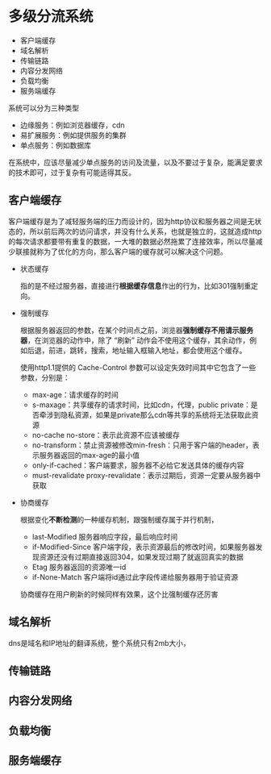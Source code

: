 # 多级分流系统

- 客户端缓存
- 域名解析
- 传输链路
- 内容分发网络
- 负载均衡
- 服务端缓存

系统可以分为三种类型

- 边缘服务：例如浏览器缓存，cdn
- 易扩展服务：例如提供服务的集群
- 单点服务：例如数据库

在系统中，应该尽量减少单点服务的访问及流量，以及不要过于复杂，能满足要求的技术即可，过于复杂有可能适得其反。
## 客户端缓存
客户端缓存是为了减轻服务端的压力而设计的，因为http协议和服务器之间是无状态的，所以前后两次的访问请求，并没有什么关系，也就是独立的，这就造成http的每次请求都要带有重复的数据，一大堆的数据必然拖累了连接效率，所以尽量减少联接就称为了优化的方向，那么客户端的缓存就可以解决这个问题。

- 状态缓存

    指的是不经过服务器，直接进行**根据缓存信息**作出的行为，比如301强制重定向。

- 强制缓存

    根据服务器返回的参数，在某个时间点之前，浏览器**强制缓存不用请示服务器**，在浏览器的动作中，除了 “刷新” 动作会不使用这个缓存，其余动作，例如后退，前进，跳转，搜索，地址输入框输入地址，都会使用这个缓存。

    使用http1.1提供的 Cache-Control 参数可以设定失效时间其中它包含了一些参数，分别是：
    - max-age：请求缓存的时间 
    - s-maxage：共享缓存的请求时间，比如cdn，代理，public private：是否牵涉到隐私资源，如果是private那么cdn等共享的系统将无法获取此资源
    - no-cache no-store：表示此资源不应该被缓存
    - no-transform：禁止资源被修改min-fresh：只用于客户端的header，表示服务器返回的max-age的最小值
    - only-if-cached：客户端要求，服务器不必给它发送具体的缓存内容
    - must-revalidate proxy-revalidate：表示过期后，资源一定要从服务器中获取

- 协商缓存

    根据变化**不断检测**的一种缓存机制，跟强制缓存属于并行机制，
    - last-Modified 服务器响应字段，最后响应时间 
    - if-Modified-Since 客户端字段，表示资源最后的修改时间，如果服务器发现资源还没有过期直接返回304，如果发现过期了就返回真实的数据
    - Etag 服务器返回的资源唯一id
    - if-None-Match 客户端将id通过此字段传递给服务器用于验证资源

    协商缓存在用户刷新的时候同样有效果，这个比强制缓存还厉害
## 域名解析
dns是域名和IP地址的翻译系统，整个系统只有2mb大小，

## 传输链路

## 内容分发网络

## 负载均衡

## 服务端缓存
